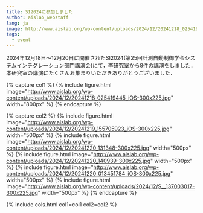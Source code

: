 ```yaml
---
title: SI2024に参加しました
author: aislab_webstaff
lang: ja
image: http://www.aislab.org/wp-content/uploads/2024/12/20241218_025419445_iOS-300x225.jpg
tags:
  - event
---
```

2024年12月18日～12月20日に開催されたSI2024(第25回計測自動制御学会システムインテグレーション部門講演会)にて，李研究室から8件の講演をしました． 本研究室の講演にたくさんお集まりいただきありがとうございました．

{% capture col1 %}
{%
  include figure.html
  image="http://www.aislab.org/wp-content/uploads/2024/12/20241218_025419445_iOS-300x225.jpg"
  width="800px"
%}
{% endcapture %}

{% capture col2 %}
{%
  include figure.html
  image="http://www.aislab.org/wp-content/uploads/2024/12/20241219_155705923_iOS-300x225.jpg"
  width="500px"
%}
{%
  include figure.html
  image="http://www.aislab.org/wp-content/uploads/2024/12/20241220_131348-300x225.jpg"
  width="500px"
%}
{%
  include figure.html
  image="http://www.aislab.org/wp-content/uploads/2024/12/20241220_140939-300x225.jpg"
  width="500px"
%}
{%
  include figure.html
  image="http://www.aislab.org/wp-content/uploads/2024/12/20241220_013451784_iOS-300x225.jpg"
  width="500px"
%}
{%
  include figure.html
  image="http://www.aislab.org/wp-content/uploads/2024/12/S__137003017-300x225.jpg"
  width="500px"
%}
{% endcapture %}

{% include cols.html col1=col1 col2=col2 %}
